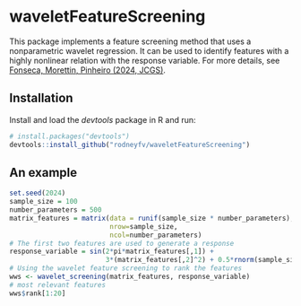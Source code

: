 # waveletFeatureScreening

This package implements a feature screening method that uses a nonparametric wavelet regression. 
It can be used to identify features with a highly nonlinear relation with the response variable.
For more details, see [Fonseca, Morettin, Pinheiro (2024, JCGS)](https://doi.org/10.1080/10618600.2024.2342984).

## Installation

Install and load the _devtools_ package in R and run:
```R
# install.packages("devtools")
devtools::install_github("rodneyfv/waveletFeatureScreening")
```
## An example

```R
set.seed(2024)
sample_size = 100
number_parameters = 500
matrix_features = matrix(data = runif(sample_size * number_parameters),
                         nrow=sample_size,
                         ncol=number_parameters)
# The first two features are used to generate a response
response_variable = sin(2*pi*matrix_features[,1]) +
                        3*(matrix_features[,2]^2) + 0.5*rnorm(sample_size)
# Using the wavelet feature screening to rank the features
wws <- wavelet_screening(matrix_features, response_variable)
# most relevant features
wws$rank[1:20]

```

